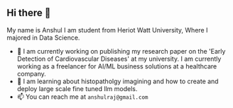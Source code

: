 ## Hi there 👋
My name is Anshul I am student from Heriot Watt University, Where I majored in Data Science.
- 🔭 I am currently working on publishing my research paper on the 'Early Detection of Cardiovascular Diseases' at my university. I am currently working as a freelancer for AI/ML business solutions at a healthcare company.
- 🌱 I am learning about histopatholgy imagining and how to create and deploy large scale fine tuned llm models.
- 📫 You can reach me at `anshulraj@gmail.com` 
<!--
**Anshul261/anshul261** is a ✨ _special_ ✨ repository because its `README.md` (this file) appears on your GitHub profile.

Here are some ideas to get you started:

- 🔭 I’m currently working on ...
- 🌱 I’m currently learning ...
- 👯 I’m looking to collaborate on ...
- 🤔 I’m looking for help with ...
- 💬 Ask me about ...
- 📫 How to reach me: ...
- 😄 Pronouns: ...
- ⚡ Fun fact: ...
-->
